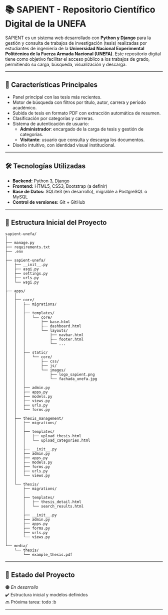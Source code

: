 # 📚 SAPIENT - Repositorio Científico Digital de la UNEFA

SAPIENT es un sistema web desarrollado con **Python y Django** para la gestión y consulta de trabajos de investigación (tesis) realizadas por estudiantes de ingeniería de la **Universidad Nacional Experimental Politécnica de la Fuerza Armada Nacional (UNEFA)**. Este repositorio digital tiene como objetivo facilitar el acceso público a los trabajos de grado, permitiendo su carga, búsqueda, visualización y descarga.

---

## 🚀 Características Principales

- Panel principal con las tesis más recientes.
- Motor de búsqueda con filtros por título, autor, carrera y período académico.
- Subida de tesis en formato PDF con extracción automática de resumen.
- Clasificación por categorías y carreras.
- Sistema de autenticación de usuario:
  - **Administrador**: encargado de la carga de tesis y gestión de categorías.
  - **Visitante**: usuario que consulta y descarga los documentos.
- Diseño intuitivo, con identidad visual institucional.

---

## 🛠️ Tecnologías Utilizadas

- **Backend:** Python 3, Django
- **Frontend:** HTML5, CSS3, Bootstrap (a definir)
- **Base de Datos:** SQLite3 (en desarrollo), migrable a PostgreSQL o MySQL
- **Control de versiones:** Git + GitHub

---

## 📂 Estructura Inicial del Proyecto

```
sapient-unefa/
│
├── manage.py
├── requirements.txt
├── .env
│
├── sapient-unefa/
│   ├── __init__.py
│   ├── asgi.py
│   ├── settings.py
│   ├── urls.py
│   └── wsgi.py
│
├── apps/
│   │
│   ├── core/
│   │   ├── migrations/
│   │   │
│   │   ├── templates/
│   │   │   └── core/
│   │   │       ├── base.html
│   │   │       ├── dashboard.html
│   │   │       └── layouts/
│   │   │           ├── navbar.html
│   │   │           ├── footer.html
│   │   │           └── ...
│   │   │
│   │   ├── static/
│   │   │   └── core/
│   │   │       ├── css/
│   │   │       ├── js/
│   │   │       └── images/
│   │   │           ├── logo_sapient.png
│   │   │           └── fachada_unefa.jpg
│   │   │
│   │   ├── admin.py
│   │   ├── apps.py
│   │   ├── models.py
│   │   ├── views.py
│   │   ├── urls.py
│   │   └── forms.py
│   │
│   ├── thesis_management/
│   │   ├── migrations/
│   │   │
│   │   ├── templates/
│   │   │   ├── upload_thesis.html
│   │   │   └── upload_categories.html
│   │   │
│   │   ├── __init__.py
│   │   ├── admin.py
│   │   ├── apps.py
│   │   ├── models.py
│   │   ├── forms.py
│   │   ├── urls.py
│   │   └── views.py
│   │
│   └── thesis/
│       ├── migrations/
│       │
│       ├── templates/
│       │   ├── thesis_detail.html
│       │   └── search_results.html
│       │
│       ├── __init__.py
│       ├── admin.py
│       ├── apps.py
│       ├── forms.py
│       ├── urls.py
│       └── views.py
│
└── media/
    └── thesis/
        └── example_thesis.pdf
```

---

## 📌 Estado del Proyecto

🟠 *En desarrollo*  
✔️ Estructura inicial y modelos definidos  
🔜 Próxima tarea: todo :b

---